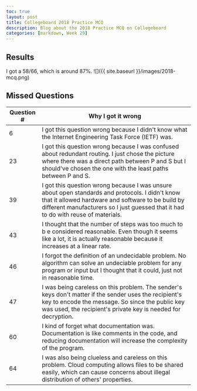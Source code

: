 ```yaml
---
toc: true
layout: post
title: Collegeboard 2018 Practice MCQ
description: Blog about the 2018 Practice MCQ on Collegeboard
categories: [markdown, Week 29]
---
```

## Results
I got a 58/66, which is around 87%.
![]({{ site.baseurl }}/images/2018-mcq.png)

## Missed Questions

| Question # | Why I got it wrong |
| - | - |
| 6 | I got this question wrong because I didn't know what the Internet Engineering Task Force (IETF) was. |
| 23 | I got this question wrong because I was confused about redundant routing. I just chose the picture where there was a direct path between P and S but I should've chosen the one with the least paths between P and S. |
| 39 | I got this question wrong because I was unsure about open standards and protocols. I didn't know that it allowed hardware and  software to be build by different manufacturers so I just guessed that it had to do with reuse of materials. |
| 43 | I thought that the number of steps was too much to b e considered reasonable. Even though it seems like a lot, it is actually reasonable because it increases at a linear rate. |
| 46 | I forgot the definition of an undecidable problem. No algorithm can solve an undeciable problem for any program or input but I thought that it could, just not in reasonable time. |
| 47 | I was being careless on this problem. The sender's keys don't matter if the sender uses the recipient's key to encode the message. So since the public key was used, the recipient's private key is needed for decryption. |
| 60 | I kind of forget what documentation was. Documentation is like comments in the code, and reducing documentation will increase the complexity of the program. |
| 64 | I was also being clueless and careless on this problem. Cloud computing allows files to be shared easily, which can cause concerns about illegal distribution of others' properties. |